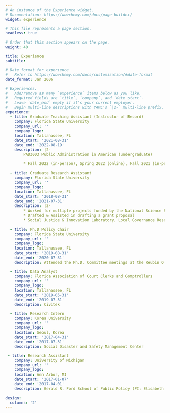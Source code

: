 ```yaml
---
# An instance of the Experience widget.
# Documentation: https://wowchemy.com/docs/page-builder/
widget: experience

# This file represents a page section.
headless: true

# Order that this section appears on the page.
weight: 40

title: Experience
subtitle:

# Date format for experience
#   Refer to https://wowchemy.com/docs/customization/#date-format
date_format: Jan 2006

# Experiences.
#   Add/remove as many `experience` items below as you like.
#   Required fields are `title`, `company`, and `date_start`.
#   Leave `date_end` empty if it's your current employer.
#   Begin multi-line descriptions with YAML's `|2-` multi-line prefix.
experience:
  - title: Graduate Teaching Assistant (Instructor of Record)
    company: Florida State University
    company_url: ''
    company_logo: 
    location: Tallahassee, FL
    date_start: '2021-08-31'
    date_end: '2022-08-19'
    description: |2-
        PAD3003 Public Administration in American (undergraduate)
        
        * Fall 2022 (in-person), Spring 2022 (online), Fall 2021 (in-person)

  - title: Graduate Research Assistant 
    company: Florida State University
    company_url: ''
    company_logo: 
    location: Tallahassee, FL
    date_start: '2018-08-31'
    date_end: '2021-07-31'
    description: |2-
        * Worked for multiple projects funded by the National Science Foundation (NSF)
        * Drafted & Assisted in drafting a grant proposal 
        * Social Justice & Innovation Laboratory, Local Governance Research Laboratory at the Reubin O’D. Askew School of Public Administration and Policy
   
  - title: Ph.D Policy Chair 
    company: Florida State University
    company_url: ''
    company_logo: 
    location: Tallahassee, FL
    date_start: '2019-08-31'
    date_end: '2020-07-31'
    description: Attended the Ph.D. Committee meetings at the Reubin O’D. Askew School of Public Administration and Policy as Ph.D. student representative of the Public Administration Graduate Association 

  - title: Data Analyst 
    company: Florida Association of Court Clerks and Comptrollers
    company_url: ''
    company_logo: 
    location: Tallahassee, FL
    date_start: '2019-05-31'
    date_end: '2019-07-31'
    description: Civitek

  - title: Research Intern 
    company: Korea University
    company_url: ''
    company_logo: 
    location: Seoul, Korea
    date_start: '2017-04-31'
    date_end: '2017-07-31'
    description: Social Disaster and Safety Management Center

 - title: Research Assistant 
    company: University of Michigan
    company_url: ''
    company_logo: 
    location: Ann Arbor, MI
    date_start: '2017-01-07'
    date_end: '2017-04-01'
    description: Gerald R. Ford School of Public Policy (PI: Elisabeth R. Gerber) with the Global Detroit
    
design:
  columns: '2'
---
```

